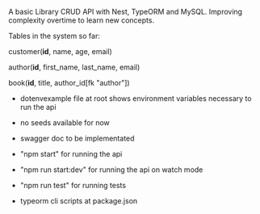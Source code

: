 A basic Library CRUD API with Nest, TypeORM and MySQL. Improving complexity overtime to learn new concepts.

Tables in the system so far:

customer(__id__, name, age, email)

author(__id__, first_name, last_name, email)

book(__id__, title, author_id[fk "author"])


- dotenvexample file at root shows environment variables necessary to run the api

- no seeds available for now

- swagger doc to be implementated

- "npm start" for running the api

- "npm run start:dev" for running the api on watch mode

- "npm run test" for running tests

- typeorm cli scripts at package.json 